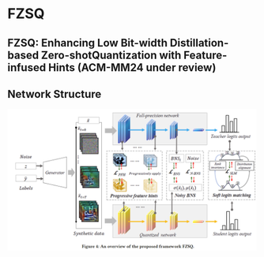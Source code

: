 # FZSQ
## FZSQ: Enhancing Low Bit-width Distillation-based Zero-shotQuantization with Feature-infused Hints (ACM-MM24 under review)
## Network Structure
![image](https://github.com/lingxitong/FZSQ/blob/main/network.png)
